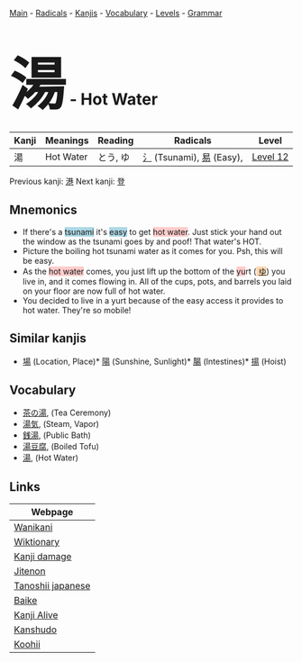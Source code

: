 <style> bigfont {font-size: 100px}</style>
[Main](../README.md) -
[Radicals](../radicals.md) -
[Kanjis](../kanjis.md) -
[Vocabulary](../vocabulary.md) -
[Levels](../levels.md) -
[Grammar](../grammar.md)
# <bigfont> 湯</bigfont> - Hot Water 

| Kanji | Meanings | Reading | Radicals | Level |
| --- | --- | --- | --- | --- |
| 湯 | Hot Water | とう, ゆ | [氵](../radicals/氵.md) (Tsunami), [易](../radicals/易.md) (Easy),  | [Level 12](../levels/wk_level12.md) |

Previous kanji: [港](港.md) Next kanji: [登](登.md) 

## Mnemonics
 * If there's a <span style="background-color:#ADD8E6"> tsunami</span> it's <span style="background-color:#ADD8E6"> easy</span> to get <span style="background-color:#ffcccb"> hot water</span>. Just stick your hand out the window as the tsunami goes by and poof! That water's HOT.
* Picture the boiling hot tsunami water as it comes for you. Psh, this will be easy.
* As the <span style="background-color:#ffcccb"> hot water</span> comes, you just lift up the bottom of the <span style="background-color:#ffcccb"> yu</span>rt (<span style="background-color:#fed8b1"> [ゆ](https://jisho.org/search/ゆ)</span>) you live in, and it comes flowing in. All of the cups, pots, and barrels you laid on your floor are now full of hot water.
* You decided to live in a yurt because of the easy access it provides to hot water. They're so mobile!


## Similar kanjis
 * [場](場.md) (Location, Place)* [陽](陽.md) (Sunshine, Sunlight)* [腸](腸.md) (Intestines)* [揚](揚.md) (Hoist)


## Vocabulary
 * [茶の湯](../vocabulary/湯.md), (Tea Ceremony)
* [湯気](../vocabulary/湯.md), (Steam, Vapor)
* [銭湯](../vocabulary/湯.md), (Public Bath)
* [湯豆腐](../vocabulary/湯.md), (Boiled Tofu)
* [湯](../vocabulary/湯.md), (Hot Water)



## Links 

| Webpage |
| --- |
| [Wanikani          ](https://www.wanikani.com/kanji/湯) |
| [Wiktionary        ](https://en.wiktionary.org/wiki/湯) |
| [Kanji damage      ](http://www.kanjidamage.com/kanji/search?utf8=✓&q=湯) |
| [Jitenon           ](https://jitenon.com/kanji/湯) |
| [Tanoshii japanese ](https://www.tanoshiijapanese.com/dictionary/kanji.cfm?k=湯) |
| [Baike             ](https://baike.baidu.com/item/湯) |
| [Kanji Alive       ](https://app.kanjialive.com/湯) |
| [Kanshudo          ](https://www.kanshudo.com/searchmn?q=湯) |
| [Koohii            ](https://kanji.koohii.com/study/kanji/湯) |
